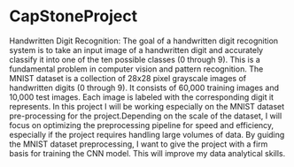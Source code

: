 # CapStoneProject
Handwritten Digit Recognition:
The goal of a handwritten digit recognition system is to take an input image of a handwritten digit and accurately classify it into one of the ten possible classes (0 through 9). This is a fundamental problem in computer vision and pattern recognition.
The MNIST dataset is a collection of 28x28 pixel grayscale images of handwritten digits (0 through 9). It consists of 60,000 training images and 10,000 test images. Each image is labeled with the corresponding digit it represents.
In this project I will be working especially on the MNIST dataset pre-processing for the project.Depending on the scale of the dataset, I will focus on optimizing the preprocessing pipeline for speed and efficiency, especially if the project requires handling large volumes of data. By guiding the MNIST dataset preprocessing, I want to give the project with a firm basis for training the CNN model. This will improve my data analytical skills.
